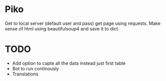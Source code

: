 # Piko

Get to local server (default user and pass) get page using requests.
Make sense of html using beautifulsoup4 and save it to dict.

# TODO
- Add option to capte all the data instead just first table
- Bot to run continously
- Translations
